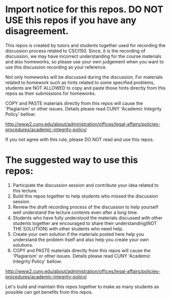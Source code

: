 # Import notice for this repos. DO NOT USE this repos if you have any disagreement. 


This repos is created by tutors and students together used for recording the discussion process related to CSCI150. Since, it is the recording of discussion, we may have incorrect understanding for the course materials and also homeworks, so please use your own judgement when you want to use this discussion recording as your reference. 

Not only homeworks will be discussed during the discussion. For materials related to homework such as hints related to some specified problems, students are NOT ALLOWED to copy and paste those hints directly from this repos as their submissions for homeworks.  

COPY and PASTE materials directly from this repos will cause the 'Plagiarism' or other issues. Details please read CUNY 'Academic Integrity Policy' bellow:     

http://www2.cuny.edu/about/administration/offices/legal-affairs/policies-procedures/academic-integrity-policy/


If you not agree with this rule, please DO NOT read and use this repos.    

# The suggested way to use this repos:  
1. Participate the discussion session and contribute your idea related to this lecture.    
2. Build this repos together to help students who missed the discussion session.    
3. Review the draft recording process of the discussion to help yourself well understand the lecture contents even after a long time.    
4. Students who have fully understood the materials discussed with other students together are encouraged to share their understanding(NOT THE SOLUTION) with other students who need help.    
5. Create your own solution if the materials posted here help you understand the problem itself and also help you create your own solutions.  
6. COPY and PASTE materials directly from this repos will cause the 'Plagiarism' or other issues. Details please read CUNY 'Academic Integrity Policy' bellow:   

http://www2.cuny.edu/about/administration/offices/legal-affairs/policies-procedures/academic-integrity-policy/


Let's build and maintain this repos together to make as many students as possible can get benefits from this repos.  


